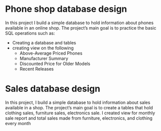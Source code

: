 # Phone shop database design
In this project I build a simple database to hold information about phones available in an online shop. The project’s main goal is to practice the basic SQL operations such as:

- Creating a database and tables
- creating view on the following
  - Above-Average Priced Phones
  - Manufacturer Summary
  - Discounted Price for Older Models
  - Recent Releases
 
# Sales database design
In this project, I build a simple database to hold information about sales available in a shop. The project’s main goal is to create a tables that hold clothing sales, furniture sales, electronics sale.
I created view for monthly sale report and total sales made from furniture, electronics, and clothing every month


 

